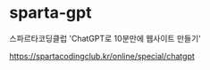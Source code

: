 # sparta-gpt

스파르타코딩클럽 'ChatGPT로 10분만에 웹사이트 만들기'

https://spartacodingclub.kr/online/special/chatgpt
